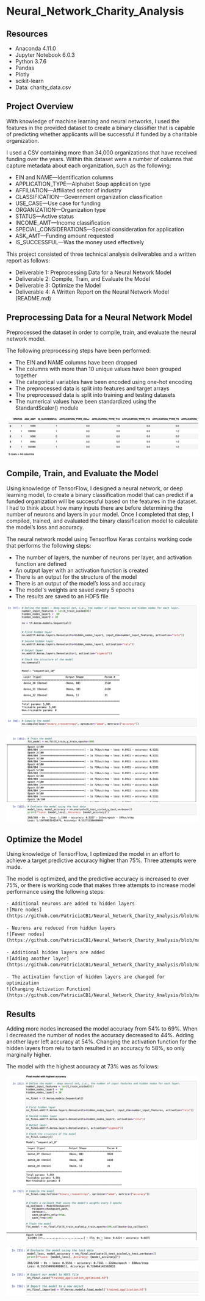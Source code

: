 # Neural_Network_Charity_Analysis

## Resources
- Anaconda 4.11.0
- Jupyter Notebook 6.0.3
- Python 3.7.6
- Pandas
- Plotly
- scikit-learn
- Data:  charity_data.csv

## Project Overview

With knowledge of machine learning and neural networks, I used the features in the provided dataset to create a binary classifier that is capable of predicting whether applicants will be successful if funded by a charitable organization.

I used a CSV containing more than 34,000 organizations that have received funding over the years. Within this dataset were a number of columns that capture metadata about each organization, such as the following:

- EIN and NAME—Identification columns
- APPLICATION_TYPE—Alphabet Soup application type
- AFFILIATION—Affiliated sector of industry
- CLASSIFICATION—Government organization classification
- USE_CASE—Use case for funding
- ORGANIZATION—Organization type
- STATUS—Active status
- INCOME_AMT—Income classification
- SPECIAL_CONSIDERATIONS—Special consideration for application
- ASK_AMT—Funding amount requested
- IS_SUCCESSFUL—Was the money used effectively


This project consisted of three technical analysis deliverables and a written report as follows:

- Deliverable 1: Preprocessing Data for a Neural Network Model
- Deliverable 2: Compile, Train, and Evaluate the Model
- Deliverable 3: Optimize the Model
- Deliverable 4: A Written Report on the Neural Network Model (README.md)



## Preprocessing Data for a Neural Network Model

Preprocessed the dataset in order to compile, train, and evaluate the neural network model.

The following preprocessing steps have been performed:

- The EIN and NAME columns have been dropped 
- The columns with more than 10 unique values have been grouped together 
- The categorical variables have been encoded using one-hot encoding 
- The preprocessed data is split into features and target arrays 
- The preprocessed data is split into training and testing datasets 
- The numerical values have been standardized using the StandardScaler() module 

![Charity Del One](https://github.com/PatriciaCB1/Neural_Network_Charity_Analysis/blob/main/Images/Charity%20Del%201.png) 

## Compile, Train, and Evaluate the Model

Using knowledge of TensorFlow, I designed a neural network, or deep learning model, to create a binary classification model that can predict if a funded organization will be successful based on the features in the dataset. I had to think about how many inputs there are before determining the number of neurons and layers in your model. Once I completed that step, I compiled, trained, and evaluated the binary classification model to calculate the model’s loss and accuracy.

The neural network model using Tensorflow Keras contains working code that performs the following steps:
- The number of layers, the number of neurons per layer, and activation function are defined 
- An output layer with an activation function is created 
- There is an output for the structure of the model 
- There is an output of the model’s loss and accuracy 
- The model's weights are saved every 5 epochs 
- The results are saved to an HDF5 file 

![Charity Del Two One](https://github.com/PatriciaCB1/Neural_Network_Charity_Analysis/blob/main/Images/Charity%20Del%20Two%20One.png) 

![Charity Del Two Two](https://github.com/PatriciaCB1/Neural_Network_Charity_Analysis/blob/main/Images/Charity%20Del%20Two%20Two.png) 


## Optimize the Model

Using knowledge of TensorFlow, I optimized the model in an effort to achieve a target predictive accuracy higher than 75%. Three attempts were made.

The model is optimized, and the predictive accuracy is increased to over 75%, or there is working code that makes three attempts to increase model performance using the following steps:

    - Additional neurons are added to hidden layers 
    ![More nodes](https://github.com/PatriciaCB1/Neural_Network_Charity_Analysis/blob/main/Images/More%20nodes.png) 

    - Neurons are reduced from hidden layers
    ![Fewer nodes](https://github.com/PatriciaCB1/Neural_Network_Charity_Analysis/blob/main/Images/Fewer%20nodes.png) 

    - Additional hidden layers are added 
    ![Adding another layer](https://github.com/PatriciaCB1/Neural_Network_Charity_Analysis/blob/main/Images/Adding%20Another%20Layer.png)

    - The activation function of hidden layers are changed for optimization 
    ![Changing Activation Function](https://github.com/PatriciaCB1/Neural_Network_Charity_Analysis/blob/main/Images/Changing%20Activation%20Function.png)
   

## Results

Adding more nodes increased the model accuracy from 54% to 69%.  When I decreased the number of nodes the accuracy decreased to 44%.  Adding another layer left accuracy at 54%.  Changing the activation function for the hidden layers from relu to tanh resulted in an accuracy fo 58%, so only marginally higher.  

The model with the highest accuracy at 73% was as follows:


![Final Model with highest accuracy](https://github.com/PatriciaCB1/Neural_Network_Charity_Analysis/blob/main/Images/Final%20model%20with%20highest%20accuracy.png) 

![Final Model with highest accuracy two](https://github.com/PatriciaCB1/Neural_Network_Charity_Analysis/blob/main/Images/Final%20model%20with%20highest%20accuracy%20two.png) 
